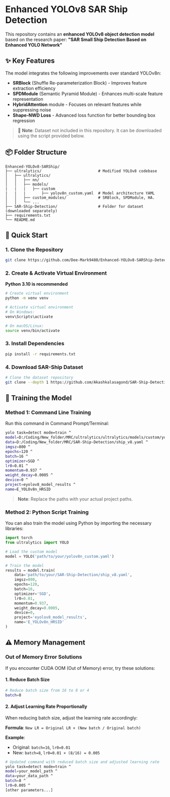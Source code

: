 # Enhanced YOLOv8 SAR Ship Detection

This repository contains an **enhanced YOLOv8 object detection model** based on the research paper:
**"SAR Small Ship Detection Based on Enhanced YOLO Network"**

## ✨ Key Features

The model integrates the following improvements over standard YOLOv8n:

- **SRBlock** (Shuffle Re-parameterization Block) - Improves feature extraction efficiency
- **SPDModule** (Semantic Pyramid Module) - Enhances multi-scale feature representation
- **HybridAttention** module - Focuses on relevant features while suppressing noise
- **Shape-NWD Loss** - Advanced loss function for better bounding box regression

> 🚫 **Note**: Dataset not included in this repository. It can be downloaded using the script provided below.

## 📦 Folder Structure

```
Enhanced-YOLOv8-SARShip/
├── ultralytics/                         # Modified YOLOv8 codebase
│   ├── ultralytics/
│   │   ├── nn/
│   │   ├── models/
|   |   |   ├── custom
|   |   |       ├── yolov8n_custom.yaml  # Model architecture YAML
│   │   ├── custom_modules/              # SRBlock, SPDModule, HA.
│   │   └── ...
├── SAR-Ship-Detection/                  # Folder for dataset (downloaded separately)
├── requirements.txt
└── README.md
```

## 🚀 Quick Start

### 1. Clone the Repository

```bash
git clone https://github.com/Dee-Mark9480/Enhanced-YOLOv8-SARShip-Detection.git
```

### 2. Create & Activate Virtual Environment

**Python 3.10 is recommended**

```bash
# Create virtual environment
python -m venv venv

# Activate virtual environment
# On Windows:
venv\Scripts\activate

# On macOS/Linux:
source venv/bin/activate
```

### 3. Install Dependencies

```bash
pip install -r requirements.txt
```

### 4. Download SAR-Ship Dataset

```bash
# Clone the dataset repository
git clone --depth 1 https://github.com/Akashkalasagond/SAR-Ship-Detection.git
```

## 🧠 Training the Model

### Method 1: Command Line Training

Run this command in Command Prompt/Terminal:

```bash
yolo task=detect mode=train ^
model=D:/Coding/New_folder/MRC/ultralytics/ultralytics/models/custom/yolov8n_custom.yaml ^
data=D:/Coding/New_folder/MRC/SAR-Ship-Detection/ship_v8.yaml ^
imgsz=800 ^
epochs=120 ^
batch=16 ^
optimizer=SGD ^
lr0=0.01 ^
momentum=0.937 ^
weight_decay=0.0005 ^
device=0 ^
project=eyolov8_model_results ^
name=E_YOLOv8n_HRSID
```

> **Note**: Replace the paths with your actual project paths.

### Method 2: Python Script Training

You can also train the model using Python by importing the necessary libraries:

```python
import torch
from ultralytics import YOLO

# Load the custom model
model = YOLO('path/to/your/yolov8n_custom.yaml')

# Train the model
results = model.train(
    data='path/to/your/SAR-Ship-Detection/ship_v8.yaml',
    imgsz=800,
    epochs=120,
    batch=16,
    optimizer='SGD',
    lr0=0.01,
    momentum=0.937,
    weight_decay=0.0005,
    device=0,
    project='eyolov8_model_results',
    name='E_YOLOv8n_HRSID'
)
```

## ⚠️ Memory Management

### Out of Memory Error Solutions

If you encounter CUDA OOM (Out of Memory) error, try these solutions:

#### 1. Reduce Batch Size
```bash
# Reduce batch size from 16 to 8 or 4
batch=8
```

#### 2. Adjust Learning Rate Proportionally
When reducing batch size, adjust the learning rate accordingly:

**Formula**: `New LR = Original LR × (New batch / Original batch)`

**Example**:
- Original: `batch=16`, `lr0=0.01`
- New: `batch=8`, `lr0=0.01 × (8/16) = 0.005`

```bash
# Updated command with reduced batch size and adjusted learning rate
yolo task=detect mode=train ^
model=your_model_path ^
data=your_data_path ^
batch=8 ^
lr0=0.005 ^
[other parameters...]
```
